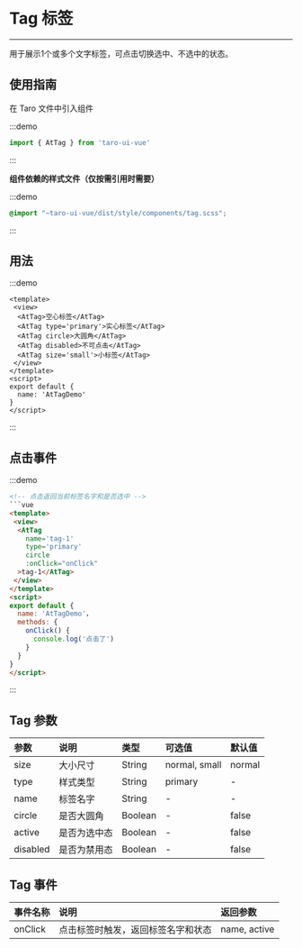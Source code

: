 # Tag 标签

---

用于展示1个或多个文字标签，可点击切换选中、不选中的状态。

## 使用指南

在 Taro 文件中引入组件

:::demo

```js
import { AtTag } from 'taro-ui-vue'
```

:::

**组件依赖的样式文件（仅按需引用时需要）**

:::demo

```scss
@import "~taro-ui-vue/dist/style/components/tag.scss";
```

:::

## 用法

:::demo

```vue
<template>
 <view>
  <AtTag>空心标签</AtTag>
  <AtTag type='primary'>实心标签</AtTag>
  <AtTag circle>大圆角</AtTag>
  <AtTag disabled>不可点击</AtTag>
  <AtTag size='small'>小标签</AtTag>
 </view>
</template>
<script>
export default {
  name: 'AtTagDemo'
}
</script>
```

:::

## 点击事件

:::demo

```html
<!-- 点击返回当前标签名字和是否选中 -->
```vue
<template>
 <view>
  <AtTag
    name='tag-1'
    type='primary'
    circle
    :onClick="onClick"
  >tag-1</AtTag>
 </view>
</template>
<script>
export default {
  name: 'AtTagDemo'，
  methods: {
    onClick() {
      console.log('点击了')
    }
  }
}
</script>
```

:::

## Tag 参数

| 参数     | 说明         | 类型    | 可选值        | 默认值 |
|:---------|:-------------|:--------|:--------------|:-------|
| size     | 大小尺寸     | String  | normal, small | normal |
| type     | 样式类型     | String  | primary       | -      |
| name     | 标签名字     | String  | -             | -      |
| circle   | 是否大圆角   | Boolean | -             | false  |
| active   | 是否为选中态 | Boolean | -             | false  |
| disabled | 是否为禁用态 | Boolean | -             | false  |

## Tag 事件

| 事件名称 | 说明                               | 返回参数     |
|:---------|:-----------------------------------|:-------------|
| onClick  | 点击标签时触发，返回标签名字和状态 | name, active |
